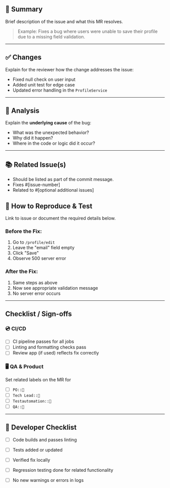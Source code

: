 ## 📌 Summary

Brief description of the issue and what this MR resolves.

> Example:
> Fixes a bug where users were unable to save their profile due to a missing field validation.

---

## ✅ Changes

Explain for the reviewer how the change addresses the issue:

- Fixed null check on user input
- Added unit test for edge case
- Updated error handling in the `ProfileService`

---

## 🧪 Analysis

Explain the **underlying cause** of the bug:

- What was the unexpected behavior?
- Why did it happen?
- Where in the code or logic did it occur?

---

## 📚 Related Issue(s)

- Should be listed as part of the commit message.
- Fixes #[issue-number]
- Related to #[optional additional issues]

## 🧪 How to Reproduce & Test

Link to issue or document the required details below.

### Before the Fix:

1. Go to `/profile/edit`
2. Leave the "email" field empty
3. Click "Save"
4. Observe 500 server error

### After the Fix:

1. Same steps as above
2. Now see appropriate validation message
3. No server error occurs

---

## Checklist / Sign-offs

### 💿 CI/CD

- [ ] CI pipeline passes for all jobs
- [ ] Linting and formatting checks pass
- [ ] Review app (if used) reflects fix correctly

### 🖥 QA & Product

Set related labels on the MR for

- [ ] `PO::👀`
- [ ] `Tech Lead::👀`
- [ ] `Testautomation::👀`
- [ ] `QA::👀`

---

## 👷 Developer Checklist

- [ ] Code builds and passes linting
- [ ] Tests added or updated
- [ ] Verified fix locally
- [ ] Regression testing done for related functionality
- [ ] No new warnings or errors in logs

